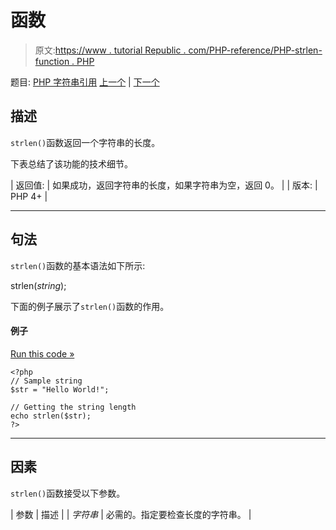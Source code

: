 # 函数

> 原文:[https://www . tutorial Republic . com/PHP-reference/PHP-strlen-function . PHP](https://www.tutorialrepublic.com/php-reference/php-strlen-function.php)

题目: [PHP 字符串引用](php-string-functions.php) [上一个](php-stristr-function.php) | [下一个](php-strnatcasecmp-function.php)

## 描述

`strlen()`函数返回一个字符串的长度。

下表总结了该功能的技术细节。

| 返回值: | 如果成功，返回字符串的长度，如果字符串为空，返回 0。 |
| 版本: | PHP 4+ |

* * *

## 句法

`strlen()`函数的基本语法如下所示:

strlen(*string*);

下面的例子展示了`strlen()`函数的作用。

#### 例子

[Run this code »](../codelab.php?topic=php&file=get-number-of-bytes-in-a-string "Run this code to view the output")

```
<?php
// Sample string
$str = "Hello World!";

// Getting the string length
echo strlen($str);
?>
```

* * *

## 因素

`strlen()`函数接受以下参数。

| 参数 | 描述 |
| *字符串* | 必需的。指定要检查长度的字符串。 |